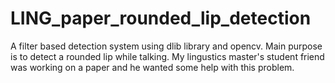 # LING_paper_rounded_lip_detection
A filter based detection system using dlib library and opencv. Main purpose is to detect a rounded lip while talking. My lingustics master's student friend was working on a paper and he wanted some help with this problem.
